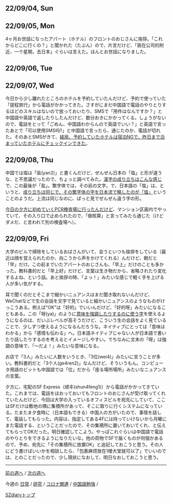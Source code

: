 ## 22/09/04, Sun


## 22/09/05, Mon

4ヶ月お世話になったアパート（ホテル）のフロントのおじさんに挨拶。「これからどこに行くの？」と聞かれた（たぶん）ので、片言だけど、「我在公司的附近，一个星期，去日本」ぐらいは言えた。ほんとお世話になりました。


## 22/09/06, Tue


## 22/09/07, Wed

今日から少し離れたところのホテルを予約していたんだけど、予約で使っていた「提程旅行」から電話がかかってきた。さすがにまだ中国語で電話のやりとりするほどのスキルはないので放っておいたり、SMSで「用件はなんですか？」と中国語や英語で返したりしたんだけど、数分おきにかかってくる。しょうがないので、電話をとって「ごめん、中国語わからんので英語でいい？」と英語で言ったあとで「可以使用SMS吗?」と中国語で言ったら、通じたのか、電話が切れた。そのあとSMSがきて、[結局、予約していたホテルは宿泊NGで、昨日まで泊まっていたホテルにチェックインできた](https://github.com/akita11/SZdiary/blob/main/diary/covid19/2209-1.md#220907-wed)。


## 22/09/08, Thu

中国では塩は「盐(yan2)」と書くんだけど、ぜんぜん日本の「塩」と形が違うな、と不思議だったので、ちょっと調べてみた。[漢字の成り立ちはこんな感じ](https://baike.baidu.com/item/%E7%9B%90/548739#:~:text=%E7%9B%90%EF%BC%88%E6%8B%BC%E9%9F%B3%EF%BC%9Ay%C3%A1n%EF%BC%8Cy%C3%A0n,%E8%BF%98%E5%8F%AF%E4%BD%9C%E5%A7%93%E3%80%82)で、この最後が「盐」。繁字体では、その前の文字。で、日本語の「塩」は、というと、[成り立ちは同じで、その繁字体の字を日本流で略したのが「塩」](https://okjiten.jp/kanji666.html])ということのようだ。上流は同じなのに、ぱっと見でぜんぜん違う字の形。

[今日の夕方に初めていくPCR検査場に行ったんだけど](https://github.com/akita11/SZdiary/blob/main/diary/covid19/2209-1.md#220908-thu)、マンション区画内でやっていて、その入り口で止められたので、「做核算」と言ってみたら通じた（けどダメだ、と言われて別の検査場へ）。


## 22/09/09, Fri

大学のビルで掃除をしているおばさんがいて、会うといつも挨拶をしている（最近は顔を覚えられたのか、向こうから声をかけてくれる）んだけど、朝だと「早」だけ。この前までいたアパートのおじさんも、「早上」だけのことも多かった。教科書的だと「早上好」だけど、言葉は生き物だから、省略されたり変化するよね、という話。あと挨拶の時、「よっ！」みたいな感じで軽く手を上げる人が多い気がする。

耳で聞くのだとそこまで細かいニュアンスはまだ聞き取れないんだけど、WeChatなどで生の会話を文字で見ていると細かいニュアンスのようなものがけっこうある。例えば"OK"は「好的」でいいんだけど、「好的呀」みたいになることもある。この「呀(ya)」のように[意味を強調したりするのに使う字](https://mitsutomi.jp/chinese-2-9778)を使えるようになるのは、だいぶレベルが高そうだけど、こういう生の会話をよく見ていることで、少しずつ使えるようになるんだろうな。ネイティブにとっては「意味はわかる」から「感情も伝わる」へ。日本語ネイティブじゃない人が日本語で書いたり話したりするのを考えるとイメージしやすい。でちなみに文末の「呀」は強調の意味で、「〜だよ！」みたいな意味になる。

お店で「3人」みたいに人数をいうとき、「3位(wei4)」みたいに言うことが多い。教科書的だと「3个人(ge4ren2)」なんだけど、そういうもん。コンピュータ用語のビットも中国語では「位」だから「座る場所場所」みたいなニュアンスの言葉。

夕方に、宅配のSF Express（顺丰(shun4feng1)）から電話がかかってきていた。これまでは、電話をほおっておいてもフロントのおじさんが受け取ってくれていたんだけど、今回は大学の入っているオフィスビルを宛先にしていて、ここはSFだけは敷地の隅に集積所があって、そこに取りに行くシステムになっている。たまたま夕食時に（日本語もできる）中国人の方がいたので、事情を話して、電話してもらった。内容は、指定してある4Fには持っていけないから月曜にまた電話する、ということだったので、その集積所に置いておいてくれ、と伝えてもらってOKだった。明日確認してこよう。やっぱこれぐらいは中国語で電話のやりとりをできるようになりたいな。他の荷物でSFで届くものが何個かあるので、予め、宛先に「その集積所に放置OK」と追記しておこうと思う。その人にどう書けばいいかを相談したら、「包裹麻烦放在1楼大堂就可以了」でいいのでは、とのことだったので、少し現状になおして、明日なおしておこうと思う。



***

[前の週へ](2208-4.md) /
[次の週へ](2209-2.md)

今週の
[日常](../diary/2209-1.md) /
[研究](../research/2209-1.md) /
[コロナ関連](../covid19/2209-1.md) / 
[中国語勉強](../chinese/2209-1.md) / 

[SZdiaryトップ](../../README.md)
